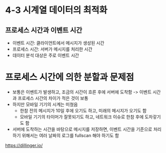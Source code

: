 # 4-3 시계열 데이터의 최적화

## 프로세스 시간과 이벤트 시간
- 이벤트 시간: 클라이언트에서 메시지가 생성된 시간
- 프로세스 시간: 서버가 메시지를 처리한 시간
- 데이터 분석 대상은 주로 이벤트 시간

# 프로세스 시간에 의한 분할과 문제점
-  보통은 이벤트가 발생하고, 조금의 시간이 흐른 후에 서버에 도착함 -> 이벤트 시간과 프로세스 시간의 차이가 적은 것이 보통
-  하지만 모바일 기기의 시계는 미쳤음
   - 한참 전의 메시지가 10일 후에 오기도 하고, 미래의 메시지가 오기도 함
   - 모바일 기기의 타이머가 잘못되기도 하고, 네트워크 이슈로 한참 후에 도차갛기도 함
- 서버에 도착하는 시간을 바탕으로 메시지를 저장하면, 이벤트 시간을 기준으로 처리하기 위해서는 여러 날짜의 로그를 fullscan 해야 하기도 함


https://dillinger.io/
